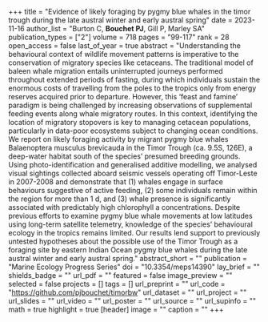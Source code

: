 +++
title = "Evidence of likely foraging by pygmy blue whales in the timor trough during the late austral winter and early austral spring"
date = 2023-11-16
author_list = "Burton C, <b>Bouchet PJ</b>, Gill P, Marley SA"
publication_types = ["2"]
volume = 718
pages = "99-117"
rank = 28
open_access = false
last_of_year = true
abstract = "Understanding the behavioural context of wildlife movement patterns is imperative to the conservation of migratory species like cetaceans. The traditional model of baleen whale migration entails uninterrupted journeys performed throughout extended periods of fasting, during which individuals sustain the enormous costs of travelling from the poles to the tropics only from energy reserves acquired prior to departure. However, this ‘feast and famine’ paradigm is being challenged by increasing observations of supplemental feeding events along whale migratory routes. In this context, identifying the location of migratory stopovers is key to managing cetacean populations, particularly in data-poor ecosystems subject to changing ocean conditions. We report on likely foraging activity by migrant pygmy blue whales Balaenoptera musculus brevicauda in the Timor Trough (ca. 9.5S, 126E), a deep-water habitat south of the species’ presumed breeding grounds. Using photo-identification and generalised additive modelling, we analysed visual sightings collected aboard seismic vessels operating off Timor-Leste in 2007-2008 and demonstrate that (1) whales engage in surface behaviours suggestive of active feeding, (2) some individuals remain within the region for more than 1 d, and (3) whale presence is significantly associated with predictably high chlorophyll a concentrations. Despite previous efforts to examine pygmy blue whale movements at low latitudes using long-term satellite telemetry, knowledge of the species’ behavioural ecology in the tropics remains limited. Our results lend support to previously untested hypotheses about the possible use of the Timor Trough as a foraging site by eastern Indian Ocean pygmy blue whales during the late austral winter and early austral spring."
abstract_short = ""
publication = "Marine Ecology Progress Series"
doi = "10.3354/meps14390"
lay_brief = ""
shields_badge = ""
url_pdf = ""
featured = false
image_preview = ""
selected = false
projects = []
tags = []
url_preprint = ""
url_code = "https://github.com/pjbouchet/timorbw"
url_dataset = ""
url_project = ""
url_slides = ""
url_video = ""
url_poster = ""
url_source = ""
url_supinfo = ""
math = true
highlight = true
[header]
image = ""
caption = ""
+++
